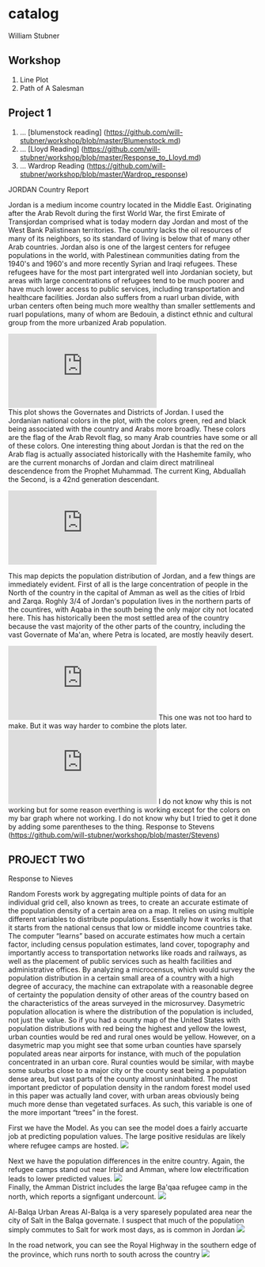 # catalog

William Stubner

## Workshop

1. Line Plot
2. Path of A Salesman

## Project 1

1. ...
[blumenstock reading] (https://github.com/will-stubner/workshop/blob/master/Blumenstock.md)
2. ...
[Lloyd Reading] (https://github.com/will-stubner/workshop/blob/master/Response_to_Lloyd.md)
3. ...
Wardrop Reading (https://github.com/will-stubner/workshop/blob/master/Wardrop_response)


JORDAN Country Report

Jordan is a medium income country located in the Middle East. Originating after the Arab Revolt during the first World War, the first Emirate of Transjordan comprised what is today modern day Jordan and most of the West Bank Palistinean territories. The country lacks the oil resources of many of its neighbors, so its standard of living is below that of many other Arab countries. Jordan also is one of the largest centers for refugee populations in the world, with Palestinean communities dating from the 1940's and 1960's and more recently Syrian and Iraqi refugees. These refugees have for the most part intergrated well into Jordanian society, but areas with large concentrations of refugees tend to be much poorer and have much lower access to public services, including transportation and healthcare facilities. Jordan also suffers from a ruarl urban divide, with urban centers often being much more wealthy than smaller settlements and ruarl populations, many of whom are Bedouin, a distinct ethnic and cultural group from the more urbanized Arab population.

![](https://github.com/will-stubner/workshop/blob/master/jordan.pdf)	
This plot shows the Governates and Districts of Jordan. I used the Jordanian national colors in the plot, with the colors green, red and
black being associated with the country and Arabs more broadly. These colors are the flag of the Arab Revolt flag, so many Arab countries have some or all of these colors. One interesting thing about Jordan is that the red on the Arab flag is actually associated historically with the Hashemite family, who are the current monarchs of Jordan and claim direct matrilineal descendence from the Prophet Muhammad. The current King, Abduallah the Second, is a 42nd generation descendant.

![](https://github.com/will-stubner/workshop/blob/master/jor_populationheat.pdf)

This map depicts the population distribution of Jordan, and a few things are immediately evident. First of all is the large concentration of people in the North of the country in the capital of Amman as well as the cities of Irbid and Zarqa. Roghly 3/4 of Jordan's population lives in the northern parts of the countires, with Aqaba in the south being the only major city not located here. This has historically been the most settled area of the country because the vast majority of the other parts of the country, including the vast Governate of Ma'an, where Petra is located, are mostly heavily desert.

![](https://github.com/will-stubner/workshop/blob/master/bargraph.pdf)
This one was not too hard to make. But it was way harder to combine the plots later.
![](https://github.com/will-stubner/workshop/blob/master/plot_doesnt_work.pdf)
I do not know why this is not working but for some reason everthing is working except for the colors on my bar graph where not working. I do not know why but I tried to get it done by adding some parentheses to the thing.
Response to Stevens
(https://github.com/will-stubner/workshop/blob/master/Stevens)




## PROJECT TWO
Response to Nieves

Random Forests work by aggregating multiple points of data for an individual grid cell, also known as trees, to create an accurate estimate of the population density of a certain area on a map. It relies on using multiple different variables to distribute populations. Essentially how it works is that it starts from the national census that low or middle income countries take. The computer “learns” based on accurate estimates how much a certain factor, including census population estimates, land cover, topography and importantly access to transportation networks like roads and railways, as well as the placement of public services such as health facilities and administrative offices. By analyzing a microcensus, which would survey the population distribution in a certain small area of a country with a high degree of accuracy, the machine can extrapolate with a reasonable degree of certainty the population density of other areas of the country based on the characteristics of the areas surveyed in the microsurvey. Dasymetric population allocation is where the distribution of the population is included, not just the value. So if you had a county map of the United States with population distributions with red being the highest and yellow the lowest, urban counties would be red and rural ones would be yellow. However, on a dasymetric map you might see that some urban counties have sparsely populated areas near airports for instance, with much of the population concentrated in an urban core. Rural counties would be similar, with maybe some suburbs close to a major city or the county seat being a population dense area, but vast parts of the county almost uninhabited. The most important predictor of population density in the random forest model used in this paper was actually land cover, with urban areas obviously being much more dense than vegetated surfaces. As such, this variable is one of the more important “trees” in the forest.


First we have the Model. As you can see the model does a fairly accuarte job at predicting population values. The large positive residulas are likely where refugee camps are hosted.
![](https://github.com/will-stubner/workshop/blob/master/pop_model.PNG)

Next we have the population differences in the enitre country. Again, the refugee camps stand out near Irbid and Amman, where low electrification leads to lower predicted values.
![](https://github.com/will-stubner/workshop/blob/master/pop_differences.PNG)	
Finally, the Amman District includes the large Ba'qaa refugee camp in the north, which reports a signfigant undercount.
![](https://github.com/will-stubner/workshop/blob/master/AMMAN_POP_zoom.png)	





Al-Balqa Urban Areas
Al-Balqa is a very sparesely populated area near the city of Salt in the Balqa governate. I suspect that much of the population simply commutes to Salt for work most days, as is common in Jordan
![](https://github.com/will-stubner/workshop/blob/master/balqa_defacto.PNG)	



In the road network, you can see the Royal Highway in the southern edge of the province, which runs north to south across the country
![](https://github.com/will-stubner/workshop/blob/master/roads.PNG)	
